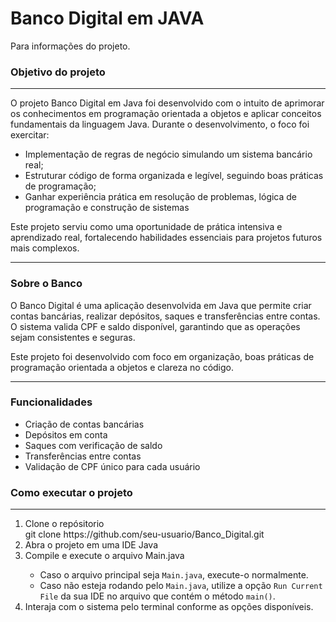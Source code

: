 <h1>Banco Digital em JAVA</h1>
Para informações do projeto.
<h3>Objetivo do projeto</h3>
<hr>
O projeto Banco Digital em Java foi desenvolvido com o intuito de aprimorar os conhecimentos em programação orientada a objetos e aplicar conceitos fundamentais da linguagem Java.
Durante o desenvolvimento, o foco foi exercitar:
<ul>
  <li>Implementação de regras de negócio simulando um sistema bancário real;</li>
  <li>Estruturar código de forma organizada e legível, seguindo boas práticas de programação;</li>
  <li>Ganhar experiência prática em resolução de problemas, lógica de programação e construção de sistemas</li>
</ul>
Este projeto serviu como uma oportunidade de prática intensiva e aprendizado real, fortalecendo habilidades essenciais para projetos futuros mais complexos.
<hr>
<p>
<h3>Sobre o Banco</h3>
O Banco Digital é uma aplicação desenvolvida em Java que permite criar contas bancárias, realizar depósitos, saques e transferências entre contas.
O sistema valida CPF e saldo disponível, garantindo que as operações sejam consistentes e seguras.
  
Este projeto foi desenvolvido com foco em organização, boas práticas de programação orientada a objetos e clareza no código.
</p>
<p>
  <hr>
  <h3>Funcionalidades</h3>
  <ul>
    <li>Criação de contas bancárias</li>
    <li>Depósitos em conta</li>
    <li>Saques com verificação de saldo</li>
    <li>Transferências entre contas</li>
    <li>Validação de CPF único para cada usuário</li>
  </ul>
</p>
<h3>Como executar o projeto</h3>
<hr>
<ol>
<li>Clone o repósitorio</li>
  git clone https://github.com/seu-usuario/Banco_Digital.git
<li>Abra o projeto em uma IDE Java</li>
<li>Compile e execute o arquivo Main.java</li>
  <ul>
    <li>Caso o arquivo principal seja <code>Main.java</code>, execute-o normalmente.</li>
    <li>Caso não esteja rodando pelo <code>Main.java</code>, utilize a opção <code>Run Current File</code> da sua IDE no arquivo que contém o método <code>main()</code>.</li>
  </ul>
<li>Interaja com o sistema pelo terminal conforme as opções disponíveis.</li>
</ol>
